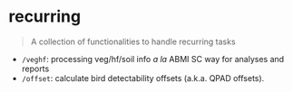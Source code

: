 # recurring
> A collection of functionalities to handle recurring tasks

- `/veghf`: processing veg/hf/soil info _a la_ ABMI SC way for analyses and reports
- `/offset`: calculate bird detectability offsets (a.k.a. QPAD offsets).
